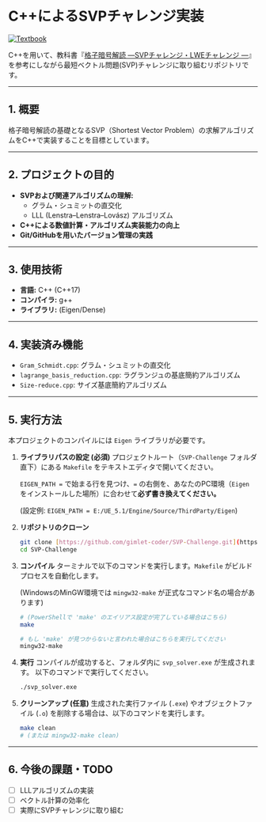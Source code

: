# C++によるSVPチャレンジ実装

[![Textbook](https://img.shields.io/badge/Reference-格子暗号解読-blue.svg)](https://amzn.asia/d/40cFynK)

C++を用いて、教科書『[格子暗号解読 ―SVPチャレンジ・LWEチャレンジ ―](https://amzn.asia/d/40cFynK)』を参考にしながら最短ベクトル問題(SVP)チャレンジに取り組むリポジトリです。

---

## 1. 概要

格子暗号解読の基礎となるSVP（Shortest Vector Problem）の求解アルゴリズムをC++で実装することを目標としています。



---

## 2. プロジェクトの目的

* **SVPおよび関連アルゴリズムの理解:**
    * グラム・シュミットの直交化
    * LLL (Lenstra–Lenstra–Lovász) アルゴリズム
* **C++による数値計算・アルゴリズム実装能力の向上**
* **Git/GitHubを用いたバージョン管理の実践**

---

## 3. 使用技術

* **言語:** C++ (C++17)
* **コンパイラ:** g++
* **ライブラリ:** (Eigen/Dense)

---

## 4. 実装済み機能

* `Gram_Schmidt.cpp`: グラム・シュミットの直交化
* `lagrange_basis_reduction.cpp`: ラグランジュの基底簡約アルゴリズム
* `Size-reduce.cpp`: サイズ基底簡約アルゴリズム


---
## 5. 実行方法

本プロジェクトのコンパイルには `Eigen` ライブラリが必要です。

1.  **ライブラリパスの設定 (必須)**
    プロジェクトルート（`SVP-Challenge` フォルダ直下）にある `Makefile` をテキストエディタで開いてください。
    
    `EIGEN_PATH =` で始まる行を見つけ、`=` の右側を、あなたのPC環境（`Eigen` をインストールした場所）に合わせて**必ず書き換えてください。**
    
    (設定例: `EIGEN_PATH = E:/UE_5.1/Engine/Source/ThirdParty/Eigen`)

2.  **リポジトリのクローン**
    ```bash
    git clone [https://github.com/gimlet-coder/SVP-Challenge.git](https://github.com/gimlet-coder/SVP-Challenge.git)
    cd SVP-Challenge
    ```

3.  **コンパイル**
    ターミナルで以下のコマンドを実行します。`Makefile` がビルドプロセスを自動化します。
    
    (WindowsのMinGW環境では `mingw32-make` が正式なコマンド名の場合があります)
    ```bash
    # (PowerShellで 'make' のエイリアス設定が完了している場合はこちら)
    make
    
    # もし 'make' が見つからないと言われた場合はこちらを実行してください
    mingw32-make
    ```

4.  **実行**
    コンパイルが成功すると、フォルダ内に `svp_solver.exe` が生成されます。
    以下のコマンドで実行してください。
    ```bash
    ./svp_solver.exe
    ```

5.  **クリーンアップ (任意)**
    生成された実行ファイル (`.exe`) やオブジェクトファイル (`.o`) を削除する場合は、以下のコマンドを実行します。
    ```bash
    make clean
    # (または mingw32-make clean)
    ```
---

## 6. 今後の課題・TODO

* [ ] LLLアルゴリズムの実装
* [ ] ベクトル計算の効率化
* [ ] 実際にSVPチャレンジに取り組む